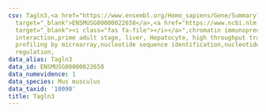 ```yaml
---
csv: Tagln3,<a href="https://www.ensembl.org/Homo_sapiens/Gene/Summary?db=core;g=ENSMUSG00000022658"
  target="_blank">ENSMUSG00000022658</a>,<a href="https://www.ncbi.nlm.nih.gov/pubmed/23834426"
  target="_blank"><i class="fas fa-file"></i></a>",chromatin immunoprecipitation assay,direct
  interaction,prime adult stage, liver, Hepatocyte, high throughput transcription
  profiling by microarray,nucleotide sequence identification,nucleotide sequence identification,transcriptional
  regulation,
data_alias: Tagln3
data_id: ENSMUSG00000022658
data_numevidence: 1
data_species: Mus musculus
data_taxid: '10090'
title: Tagln3
---
```

